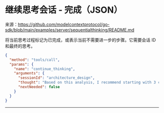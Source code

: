# 继续思考会话 - 完成（JSON）

来源：https://github.com/modelcontextprotocol/go-sdk/blob/main/examples/server/sequentialthinking/README.md

将当前思考过程标记为已完成，或表示当前不需要进一步的步骤。它需要会话 ID 和最终的思考。

```json
{
  "method": "tools/call",
  "params": {
    "name": "continue_thinking",
    "arguments": {
      "sessionId": "architecture_design",
      "thought": "Based on this analysis, I recommend starting with 3 core services: User Management, Order Processing, and Inventory Management.",
      "nextNeeded": false
    }
  }
}
```

--------------------------------
